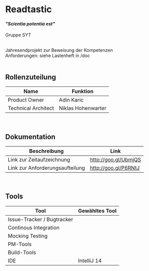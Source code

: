 # Readtastic
#### *"Scientia potentia est"*

Gruppe SYT <br /><br />

Jahresendprojekt zur Beweisung der Kompetenzen<br />
Anforderungen: siehe Lastenheft in /doc<br /><br />

## Rollenzuteilung

|Name|Funktion|
|---|---|
|Product Owner|Adin Karic|
|Technical Architect|Niklas Hohenwarter|

<br />

## Dokumentation

|Beschreibung|Link|
|---|---|
|Link zur Zeitaufzeichnung|http://goo.gl/UbmjQS|
|Link zur Anforderungsaufteilung|http://goo.gl/P6RNtJ|

<br />

## Tools

|Tool|Gewähltes Tool|
|---|---|
|Issue-Tracker / Bugtracker||
|Continous Integration||
|Mocking Testing||
|PM-Tools||
|Build-Tools||
|IDE|IntelliJ 14|
